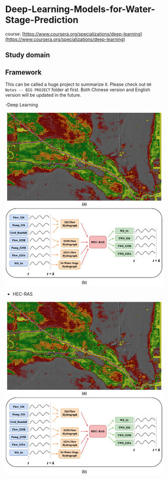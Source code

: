 # Deep-Learning-Models-for-Water-Stage-Prediction

course: [https://www.coursera.org/specializations/deep-learning](https://www.coursera.org/specializations/deep-learning)

## Study domain


## Framework 
This can be called a huge project to summarize it. Please check out `00 Notes -- BIG PROJECT` folder at first. Both Chinese version and English version will be updated in the future.

-Deep Learning
<div align="left">
<img src="https://github.com/JimengShi/DL-WaLeF/blob/main/figures/hec-ras.png" alt="course" >
</div>

- HEC-RAS
<div align="left">
<img src="https://github.com/JimengShi/DL-WaLeF/blob/main/figures/hec-ras.png" alt="course" >
</div>


